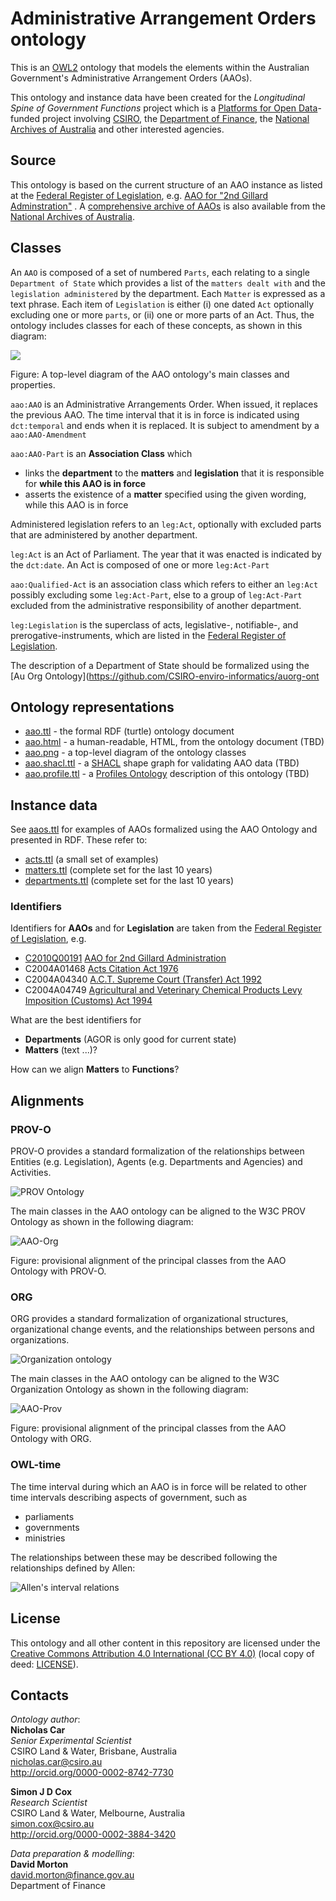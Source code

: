 # Administrative Arrangement Orders ontology

This is an [OWL2](https://www.w3.org/OWL/) ontology that models the elements within the Australian Government's Administrative Arrangement Orders (AAOs).

This ontology and instance data have been created for the *Longitudinal Spine of Government Functions* project which is
a [Platforms for Open Data](https://pmc.gov.au/public-data/open-data/platforms-open-data)-funded project involving
[CSIRO](https://www.csiro.au/), the [Department of Finance](https://www.finance.gov.au/), the [National Archives of
Australia](http://naa.gov.au/) and other interested agencies.

## Source
This ontology is based on the current structure of an AAO instance as listed at the [Federal Register of Legislation](https://www.legislation.gov.au/Browse/ByRegDate/AdministrativeArrangementsOrders/), e.g. [AAO for "2nd Gillard Adminstration"](https://www.legislation.gov.au/Details/C2010Q00191)
.
A [comprehensive archive of AAOs](http://www.naa.gov.au/information-management/information-governance/aao/index.aspx) is also available from the
[National Archives of Australia](http://www.naa.gov.au).

## Classes
An `AAO` is composed of a set of numbered `Parts`, each relating to a single `Department of State` which provides a list of the `matters dealt with` and the `legislation administered` by the department. Each `Matter` is expressed as a text phrase. Each item of `Legislation` is either (i) one dated `Act` optionally excluding one or more `parts`, or (ii) one or more parts of an Act.  Thus, the ontology includes classes for each of these concepts, as shown in this diagram:

![](image/aao.png)

Figure: A top-level diagram of the AAO ontology's main classes and properties.

`aao:AAO` is an Administrative Arrangements Order. When issued, it replaces the previous AAO. The time interval that it is in force is indicated using `dct:temporal` and ends when it is replaced. It is subject to amendment by a `aao:AAO-Amendment`

`aao:AAO-Part` is an **Association Class** which
- links the **department** to the **matters** and **legislation** that it is responsible for **while this AAO is in force**
- asserts the existence of a **matter** specified using the given wording, while this AAO is in force

Administered legislation refers to an `leg:Act`, optionally with excluded parts that are administered by another department. 

`leg:Act` is an Act of Parliament. The year that it was enacted is indicated by the `dct:date`. An Act is composed of one or more `leg:Act-Part`

`aao:Qualified-Act` is an association class which refers to either an `leg:Act` possibly excluding some `leg:Act-Part`, else to a group of `leg:Act-Part` excluded from the administrative responsibility of another department. 

`leg:Legislation` is the superclass of acts, legislative-, notifiable-, and prerogative-instruments, which are listed in the [Federal Register of Legislation](https://www.legislation.gov.au/Home).

The description of a Department of State should be formalized using the [Au Org Ontology](https://github.com/CSIRO-enviro-informatics/auorg-ont

## Ontology representations
* [aao.ttl](aao.ttl) - the formal RDF (turtle) ontology document
* [aao.html](aao.html) - a human-readable, HTML, from the ontology document (TBD)
* [aao.png](aao.png) - a top-level diagram of the ontology classes
* [aao.shacl.ttl](aao.shacl.ttl) - a [SHACL](https://www.w3.org/TR/shacl/) shape graph for validating AAO data (TBD)
* [aao.profile.ttl](aao.profile.ttl) - a [Profiles Ontology](https://www.w3.org/TR/prof/) description of this ontology (TBD)

## Instance data
See [aaos.ttl](data/aaos.ttl) for examples of AAOs formalized using the AAO Ontology and presented in RDF.
These refer to: 
- [acts.ttl](data/acts.ttl) (a small set of examples)
- [matters.ttl](data/matters.ttl) (complete set for the last 10 years)
- [departments.ttl](data/departments.ttl) (complete set for the last 10 years) 

### Identifiers
Identifiers for **AAOs** and for **Legislation** are taken from the [Federal Register of Legislation](https://www.legislation.gov.au), e.g.
- [C2010Q00191](data/aaos.ttl) [AAO for 2nd Gillard Administration](https://www.legislation.gov.au/Details/C2010Q00191)
- C2004A01468 [Acts Citation Act 1976](https://www.legislation.gov.au/Details/C2004A01468)
- C2004A04340 [A.C.T. Supreme Court (Transfer) Act 1992](https://www.legislation.gov.au/Details/C2004A04340)
- C2004A04749 [Agricultural and Veterinary Chemical Products Levy Imposition (Customs) Act 1994](https://www.legislation.gov.au/Details/C2004A04749)

What are the best identifiers for
- **Departments** (AGOR is only good for current state)
- **Matters** (text ...)?

How can we align **Matters** to **Functions**?

## Alignments
### PROV-O
PROV-O provides a standard formalization of the relationships between Entities (e.g. Legislation), Agents (e.g. Departments and Agencies) and Activities.

![PROV Ontology](image/starting-points.svg)

The main classes in the AAO ontology can be aligned to the W3C PROV Ontology as shown in the following diagram:

![AAO-Org](image/prov-alignment.png)

Figure: provisional alignment of the principal classes from the AAO Ontology with PROV-O.

### ORG
ORG provides a standard formalization of organizational structures, organizational change events, and the relationships between persons and organizations.

![Organization ontology](image/OrgOntology20130502.png)

The main classes in the AAO ontology can be aligned to the W3C Organization Ontology as shown in the following diagram:

![AAO-Prov](image/org-alignment.png)

Figure: provisional alignment of the principal classes from the AAO Ontology with ORG.

### OWL-time
The time interval during which an AAO is in force will be related to other time intervals describing aspects of government, such as
- parliaments
- governments
- ministries

The relationships between these may be described following the relationships defined by Allen:

![Allen's interval relations](image/IntervalRelations.png)

## License
This ontology and all other content in this repository are licensed under the
[Creative Commons Attribution 4.0 International (CC BY 4.0)](https://creativecommons.org/licenses/by/4.0/)
(local copy of deed: [LICENSE](LICENSE)).

## Contacts
*Ontology author*:  
**Nicholas Car**  
*Senior Experimental Scientist*  
CSIRO Land & Water, Brisbane, Australia    
<nicholas.car@csiro.au>  
<http://orcid.org/0000-0002-8742-7730>  

**Simon J D Cox**  
*Research Scientist*  
CSIRO Land & Water, Melbourne, Australia    
<simon.cox@csiro.au>  
<http://orcid.org/0000-0002-3884-3420>  

*Data preparation & modelling*:  
**David Morton**  
<david.morton@finance.gov.au>  
Department of Finance   
